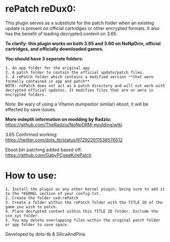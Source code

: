 # rePatch reDux0:

This plugin serves as a substitute for the patch folder when an existing update is present on official cartridges or other encrypted formats. It also has the benefit of loading decrypted content on 3.65.

**To clarify: this plugin works on both 3.65 and 3.60 on NoNpDrm, official cartridges, and officially downloaded games.**

**You should have 3 seperate folders:**

	1. An app folder for the original app
	2. A patch folder to contain the official update/patch files.
	3. A rePatch folder which contains a modified version **that were formally contained in app and patch**
	NOTE: rePatch does not act as a patch directory and will not work with decrypted official updates. It modifies files that are or were in encrypted folders.

Note: Be wary of using a Vitamin dumped(or similar) eboot, it will be effected by save issues. 


**More indepth information on modding by Radziu:** https://github.com/TheRadziu/NoNpDRM-modding/wiki

3.65 Confirmed working: https://twitter.com/dots_tb/status/972922611536576512

Eboot.bin patching added based off: https://github.com/GabyPCgeeK/rePatch

# How to use:

	1. Install the plugin as any other kernel plugin, being sure to add it to the *KERNEL section of your config.txt.
	2. Create the folder ux0:rePatch
	3. Create a folder within the rePatch folder with the TITLE ID of the game you wish to patch. 
	4. Place decrypted content within this TITLE ID folder. Exclude the sce_sys folder.
	5. You may delete overlapping files within the original patch folder or app folder to save space.


Developed by dots-tb & SilicaAndPina
